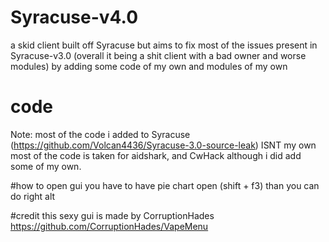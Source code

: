 # Syracuse-v4.0

a skid client built off Syracuse but aims to fix most of the issues present in Syracuse-v3.0 (overall it being a shit client 
with a bad owner and worse modules) by adding some code of my own and modules of my own

# code
Note: most of the code i added to Syracuse (https://github.com/Volcan4436/Syracuse-3.0-source-leak) 
ISNT my own most of the code is taken for aidshark, and CwHack although i did add some of my own.

#how to open gui
you have to have pie chart open (shift + f3) than you can do right alt

#credit
this sexy gui is made by CorruptionHades https://github.com/CorruptionHades/VapeMenu


